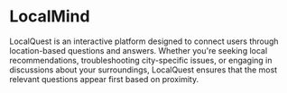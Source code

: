 # LocalMind
LocalQuest is an interactive platform designed to connect users through location-based questions and answers. Whether you're seeking local recommendations, troubleshooting city-specific issues, or engaging in discussions about your surroundings, LocalQuest ensures that the most relevant questions appear first based on proximity.
